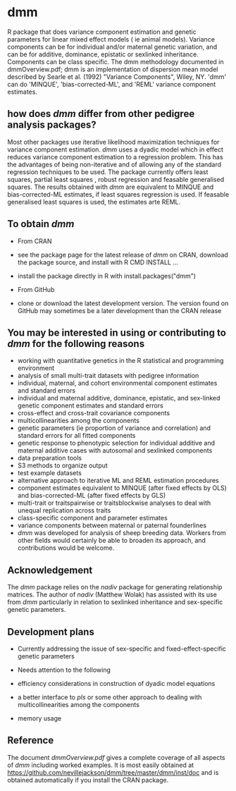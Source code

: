 # dmm #
R package that does variance component estimation and genetic parameters for  linear mixed effect models ( ie animal models). Variance components can be for individual and/or maternal genetic variation, and can be for additive, dominance, epistatic or sexlinked inheritance. Components can be class specific. 
The dmm methodology documented in dmmOverview.pdf; dmm is an implementation of dispersion mean model described by Searle et al. (1992) "Variance Components", Wiley, NY.
'dmm' can do 'MINQUE', 'bias-corrected-ML', and 'REML'  variance component estimates.


## how does _dmm_ differ from other pedigree analysis packages? ##
Most other packages use iterative likelihood maximization techniques for variance component estimation. _dmm_ uses a dyadic model which in effect reduces variance component estimation to a regression problem. This has the advantages of being non-iterative and of allowing any of the standard regression techniques to be used. The package currently offers least squares, partial least squares , robust regression and feasable generalised squares. The results obtained with _dmm_ are equivalent to MINQUE and bias-corrected-ML estimates, if least squares regression is used. If feasable generalised least squares is used, the estimates arte REML. 

## To obtain _dmm_ ##
* From CRAN
 * see the package page for the latest release of _dmm_ on CRAN, download the package source, and install with R CMD INSTALL ...
 * install the package directly in R with install.packages("dmm")

* From GitHub
 * clone or download the latest development version. The version found on GitHub may  sometimes be a later development than the CRAN release

## You may be interested in using or contributing to _dmm_ for the following reasons ##

* working  with quantitative genetics in the R statistical and programming environment
* analysis of small multi-trait datasets with pedigree information
* individual, maternal, and cohort environmental component estimates and standard errors
* individual and maternal additive, dominance, epistatic, and sex-linked genetic component estimates and standard errors
* cross-effect and cross-trait covariance components
* multicollinearities among the components
* genetic parameters (ie proportion of variance and correlation) and standard errors for all fitted components
* genetic response to phenotypic selection for individual additive and maternal additive cases with autosomal and sexlinked components
* data preparation tools
* S3 methods to organize output
* test example datasets
* alternative approach to iterative ML and REML estimation procedures
* component estimates equivalent to MINQUE (after fixed effects by OLS) and bias-corrected-ML (after fixed effects by GLS)
* multi-trait or traitspairwise or traitsblockwise analyses to deal with unequal replication across traits
* class-specific component and parameter estimates
* variance components between maternal or paternal founderlines
* _dmm_ was developed for analysis of sheep breeding data. Workers from other fields would certainly be able to broaden its approach, and contributions would be welcome.

## Acknowledgement ##
The _dmm_ package relies on the _nadiv_ package for generating relationship matrices. The author of _nadiv_  (Matthew Wolak) has assisted with its use from _dmm_ particularly in relation to sexlinked inheritance and sex-specific genetic parameters.

## Development plans ##

* Currently addressing the issue of sex-specific and fixed-effect-specific genetic parameters 

* Needs attention to the following
 * efficiency considerations in construction of dyadic model equations
 * a better interface to _pls_ or some other approach to dealing with multicollinearities among the components
 * memory usage

## Reference ##
The document _dmmOverview.pdf_ gives a complete coverage of all aspects of _dmm_ including worked examples. It is most easily obtained at 
https://github.com/nevillejackson/dmm/tree/master/dmm/inst/doc
and is obtained automatically if you install the CRAN package.
